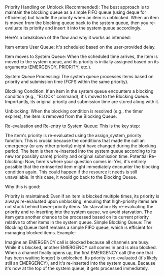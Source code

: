 Priority Handling on Unblock (Recommended): The best approach is to maintain the blocking queue as a simple FIFO queue (using deque for efficiency) but handle the priority when an item is unblocked. When an item is moved from the blocking queue back to the system queue, then you re-evaluate its priority and insert it into the system queue accordingly.

Here's a breakdown of the flow and why it works as intended:

Item enters User Queue: It's scheduled based on the user-provided delay.

Item moves to System Queue: When the scheduled time arrives, the item is moved to the system queue, and its priority is initially assigned based on its arguments (EMERGENCY, PRIORITY, etc.).

System Queue Processing: The system queue processes items based on priority and submission time (FCFS within the same priority).

Blocking Condition: If an item in the system queue encounters a blocking condition (e.g., "BLOCK" command), it's moved to the Blocking Queue. Importantly, its original priority and submission time are stored along with it.

Unblocking: When the blocking condition is resolved (e.g., the timer expires), the item is removed from the Blocking Queue.

Re-evaluation and Re-entry to System Queue: This is the key step:

The item's priority is re-evaluated using the assign_system_priority function. This is crucial because the conditions that made the call an emergency (or any other priority) might have changed during the blocking period.
The item is then re-inserted into the system queue according to its new (or possibly same) priority and original submission time.
Potential Re-blocking: Now, here's where your question comes in: Yes, it's entirely possible that the re-inserted item might immediately encounter the blocking condition again. This could happen if the resource it needs is still unavailable. In this case, it would go back to the Blocking Queue.

Why this is good:

Priority is maintained: Even if an item is blocked multiple times, its priority is always re-evaluated upon unblocking, ensuring that high-priority items are not stuck behind lower-priority items.
No starvation: By re-evaluating the priority and re-inserting into the system queue, we avoid starvation. The item gets another chance to be processed based on its current priority relative to other items in the system queue.
Simple Blocking Queue: The Blocking Queue itself remains a simple FIFO queue, which is efficient for managing blocked items.
Example:

Imagine an EMERGENCY call is blocked because all channels are busy. While it's blocked, another EMERGENCY call comes in and is also blocked. When a channel finally opens up, the first EMERGENCY call (the one that has been waiting longer) is unblocked. Its priority is re-evaluated (it's likely still an EMERGENCY), and it's re-inserted into the system queue. Because it's now at the top of the system queue, it gets processed immediately.